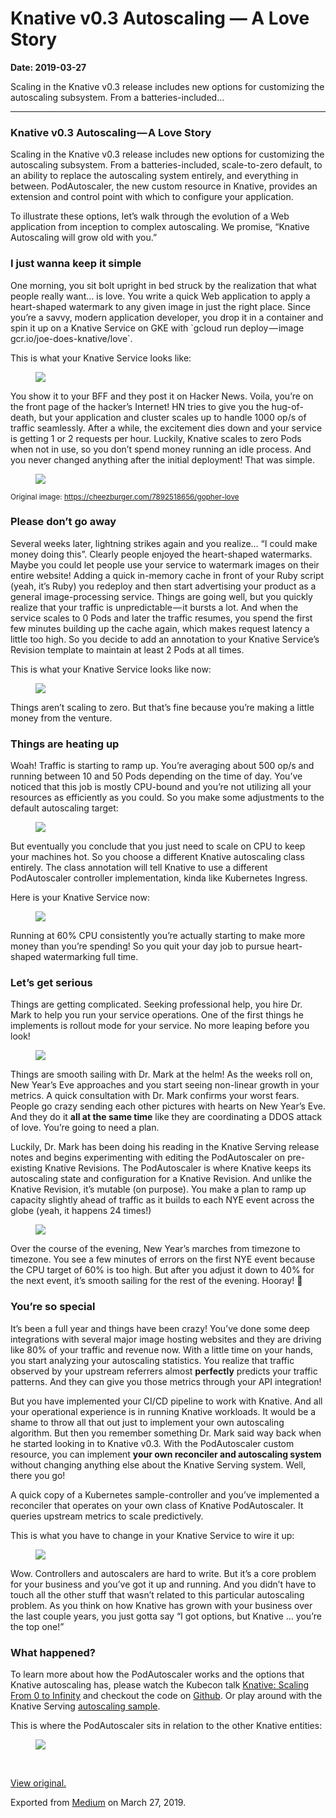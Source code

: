 # Knative v0.3 Autoscaling — A Love Story

**Date: 2019-03-27**

<article class="h-entry">

<section data-field="subtitle" class="p-summary">

Scaling in the Knative v0.3 release includes new options for customizing the autoscaling subsystem. From a batteries-included…

</section>

<section data-field="body" class="e-content">

<section name="f67c" class="section section--body section--first section--last">

<div class="section-divider">

<hr class="section-divider">

</div>

<div class="section-content">

<div class="section-inner sectionLayout--insetColumn">

<h3 name="1b46" id="1b46" class="graf graf--h3 graf--leading graf--title">Knative v0.3 Autoscaling — A Love Story</h3>

<p name="9627" id="9627" class="graf graf--p graf-after--h3">Scaling in the Knative v0.3 release includes new options for customizing the autoscaling subsystem. From a batteries-included, scale-to-zero default, to an ability to replace the autoscaling system entirely, and everything in between. PodAutoscaler, the new custom resource in Knative, provides an extension and control point with which to configure your application.</p>

<p name="045a" id="045a" class="graf graf--p graf-after--p">To illustrate these options, let’s walk through the evolution of a Web application from inception to complex autoscaling. We promise, “Knative Autoscaling will grow old with you.”</p>

<h3 name="2645" id="2645" class="graf graf--h3 graf-after--p">I just wanna keep it simple</h3>

<p name="e70a" id="e70a" class="graf graf--p graf-after--h3">One morning, you sit bolt upright in bed struck by the realization that what people really want… is love. You write a quick Web application to apply a heart-shaped watermark to any given image in just the right place. Since you’re a savvy, modern application developer, you drop it in a container and spin it up on a Knative Service on GKE with `gcloud run deploy — image gcr.io/joe-does-knative/love`.</p>

<p name="55ba" id="55ba" class="graf graf--p graf-after--p">This is what your Knative Service looks like:</p>

<figure name="986d" id="986d" class="graf graf--figure graf-after--p">

<div class="aspectRatioPlaceholder is-locked" style="max-width: 700px; max-height: 334px;">

<div class="aspectRatioPlaceholder-fill">

</div>

<img class="graf-image" data-width="1574" data-height="752" src="/blog/articles/images/1_F-mOzMbo-Yy2XWTSgJkfQA.png">

</div>

</figure>

</figure>

<p name="a160" id="a160" class="graf graf--p graf-after--figure">You show it to your BFF and they post it on Hacker News. Voila, you’re on the front page of the hacker’s Internet! HN tries to give you the hug-of-death, but your application and cluster scales up to handle 1000 op/s of traffic seamlessly. After a while, the excitement dies down and your service is getting 1 or 2 requests per hour. Luckily, Knative scales to zero Pods when not in use, so you don’t spend money running an idle process. And you never changed anything after the initial deployment! That was simple.</p>

<figure name="75df" id="75df" class="graf graf--figure graf-after--p">

<div class="aspectRatioPlaceholder is-locked" style="max-width: 700px; max-height: 520px;">

<div class="aspectRatioPlaceholder-fill">

</div>

<img class="graf-image" data-image-id="gopher" data-width="800" data-height="594" src="/blog/articles/images/gopher.png">

</div>

</figure>

<figcaption>

<small>Original image: <a href="https://cheezburger.com/7892518656/gopher-love">https://cheezburger.com/7892518656/gopher-love</a>

</small>

</figcaption>

<h3 name="cc2e" id="cc2e" class="graf graf--h3 graf-after--figure">Please don’t go away</h3>

<p name="dc4d" id="dc4d" class="graf graf--p graf-after--h3">Several weeks later, lightning strikes again and you realize… “I could make money doing this”. Clearly people enjoyed the heart-shaped watermarks. Maybe you could let people use your service to watermark images on their entire website! Adding a quick in-memory cache in front of your Ruby script (yeah, it’s Ruby) you redeploy and then start advertising your product as a general image-processing service. Things are going well, but you quickly realize that your traffic is unpredictable — it bursts a lot. And when the service scales to 0 Pods and later the traffic resumes, you spend the first few minutes building up the cache again, which makes request latency a little too high. So you decide to add an annotation to your Knative Service’s Revision template to maintain at least 2 Pods at all times.</p>

<p name="1828" id="1828" class="graf graf--p graf-after--p">This is what your Knative Service looks like now:</p>

<figure name="cb2d" id="cb2d" class="graf graf--figure graf-after--p">

<div class="aspectRatioPlaceholder is-locked" style="max-width: 700px; max-height: 425px;">

<div class="aspectRatioPlaceholder-fill">

</div>

<img class="graf-image" data-width="1578" data-height="958" src="../../../../articles/images/1_BkMXQfMrRERP_n04_C7geQ.png">

</div>

</figure>

<p name="c288" id="c288" class="graf graf--p graf-after--figure">Things aren’t scaling to zero. But that’s fine because you’re making a little money from the venture.</p>

<h3 name="6915" id="6915" class="graf graf--h3 graf-after--p">Things are heating up</h3>

<p name="8920" id="8920" class="graf graf--p graf-after--h3">Woah! Traffic is starting to ramp up. You’re averaging about 500 op/s and running between 10 and 50 Pods depending on the time of day. You’ve noticed that this job is mostly CPU-bound and you’re not utilizing all your resources as efficiently as you could. So you make some adjustments to the default autoscaling target:</p>

<figure name="51a1" id="51a1" class="graf graf--figure graf-after--p">

<div class="aspectRatioPlaceholder is-locked" style="max-width: 700px; max-height: 175px;">

<div class="aspectRatioPlaceholder-fill">

</div>

<img class="graf-image" data-width="1520" data-height="380" src="/blog/articles/images/1_O6ZSdCeotT7J4zSbDNIsYw.png">

</div>

</figure>

<p name="68f8" id="68f8" class="graf graf--p graf-after--figure">But eventually you conclude that you just need to scale on CPU to keep your machines hot. So you choose a different Knative autoscaling class entirely. The class annotation will tell Knative to use a different PodAutoscaler controller implementation, kinda like Kubernetes Ingress.</p>

<p name="cdaa" id="cdaa" class="graf graf--p graf-after--p">Here is your Knative Service now:</p>

<figure name="1d64" id="1d64" class="graf graf--figure graf-after--p">

<div class="aspectRatioPlaceholder is-locked" style="max-width: 700px; max-height: 378px;">

<div class="aspectRatioPlaceholder-fill">

</div>

<img class="graf-image" data-width="2010" data-height="1084" src="/blog/articles/images/1_fSxikLtB7TNsV-6Y3u5g2w.png">

</div>

</figure>

<p name="3827" id="3827" class="graf graf--p graf-after--figure">Running at 60% CPU consistently you’re actually starting to make more money than you’re spending! So you quit your day job to pursue heart-shaped watermarking full time.</p>

<h3 name="cfd7" id="cfd7" class="graf graf--h3 graf-after--p">Let’s get serious</h3>

<p name="5397" id="5397" class="graf graf--p graf-after--h3">Things are getting complicated. Seeking professional help, you hire Dr. Mark to help you run your service operations. One of the first things he implements is rollout mode for your service. No more leaping before you look!</p>

<figure name="3d05" id="3d05" class="graf graf--figure graf-after--p">

<div class="aspectRatioPlaceholder is-locked" style="max-width: 700px; max-height: 462px;">

<div class="aspectRatioPlaceholder-fill">

</div>

<img class="graf-image" data-width="2000" data-height="1320" src="/blog/articles/images/1_znzl9nGKIif51YRwmBw_BA.png">

</div>

</figure>

<p name="d2e5" id="d2e5" class="graf graf--p graf-after--figure">Things are smooth sailing with Dr. Mark at the helm! As the weeks roll on, New Year’s Eve approaches and you start seeing non-linear growth in your metrics. A quick consultation with Dr. Mark confirms your worst fears. People go crazy sending each other pictures with hearts on New Year’s Eve. And they do it <strong class="markup--strong markup--p-strong">all at the same time</strong> like they are coordinating a DDOS attack of love. You’re going to need a plan.</p>

<p name="eb80" id="eb80" class="graf graf--p graf-after--p">Luckily, Dr. Mark has been doing his reading in the Knative Serving release notes and begins experimenting with editing the PodAutoscaler on pre-existing Knative Revisions. The PodAutoscaler is where Knative keeps its autoscaling state and configuration for a Knative Revision. And unlike the Knative Revision, it’s mutable (on purpose). You make a plan to ramp up capacity slightly ahead of traffic as it builds to each NYE event across the globe (yeah, it happens 24 times!)</p>

<figure name="2941" id="2941" class="graf graf--figure graf-after--p">

<div class="aspectRatioPlaceholder is-locked" style="max-width: 700px; max-height: 303px;">

<div class="aspectRatioPlaceholder-fill">

</div>

<img class="graf-image" data-width="2360" data-height="1022" src="/blog/articles/images/1_OwJCCIaSFFSE1Rv6ZPuTBQ.png"> </div>

</figure>

<p name="0f7a" id="0f7a" class="graf graf--p graf-after--figure">Over the course of the evening, New Year’s marches from timezone to timezone. You see a few minutes of errors on the first NYE event because the CPU target of 60% is too high. But after you adjust it down to 40% for the next event, it’s smooth sailing for the rest of the evening. Hooray! 🎉</p>

<h3 name="45d7" id="45d7" class="graf graf--h3 graf-after--p">You’re so special</h3>

<p name="f604" id="f604" class="graf graf--p graf-after--h3">It’s been a full year and things have been crazy! You’ve done some deep integrations with several major image hosting websites and they are driving like 80% of your traffic and revenue now. With a little time on your hands, you start analyzing your autoscaling statistics. You realize that traffic observed by your upstream referrers almost <strong class="markup--strong markup--p-strong">perfectly</strong> predicts your traffic patterns. And they can give you those metrics through your API integration!</p>

<p name="b6dd" id="b6dd" class="graf graf--p graf-after--p">But you have implemented your CI/CD pipeline to work with Knative. And all your operational experience is in running Knative workloads. It would be a shame to throw all that out just to implement your own autoscaling algorithm. But then you remember something Dr. Mark said way back when he started looking in to Knative v0.3. With the PodAutoscaler custom resource, you can implement <strong class="markup--strong markup--p-strong">your own reconciler and autoscaling system</strong> without changing anything else about the Knative Serving system. Well, there you go!</p>

<p name="b5d8" id="b5d8" class="graf graf--p graf-after--p">A quick copy of a Kubernetes sample-controller and you’ve implemented a reconciler that operates on your own class of Knative PodAutoscaler. It queries upstream metrics to scale predictively.</p>

<p name="7af8" id="7af8" class="graf graf--p graf-after--p">This is what you have to change in your Knative Service to wire it up:</p>

<figure name="d26a" id="d26a" class="graf graf--figure graf-after--p">

<div class="aspectRatioPlaceholder is-locked" style="max-width: 700px; max-height: 465px;">

<div class="aspectRatioPlaceholder-fill">

</div>

<img class="graf-image" data-width="2012" data-height="1336" src="/blog/articles/images/1_Ec5KvL9ux3AvlMFJ6liiDw.png">

</div>

</figure>

<p name="ddb3" id="ddb3" class="graf graf--p graf-after--figure">Wow. Controllers and autoscalers are hard to write. But it’s a core problem for your business and you’ve got it up and running. And you didn’t have to touch all the other stuff that wasn’t related to this particular autoscaling problem. As you think on how Knative has grown with your business over the last couple years, you just gotta say “I got options, but Knative … you’re the top one!”</p>

<h3 name="b13d" id="b13d" class="graf graf--h3 graf-after--p">What happened?</h3>

<p name="98d5" id="98d5" class="graf graf--p graf-after--h3">To learn more about how the PodAutoscaler works and the options that Knative autoscaling has, please watch the Kubecon talk <a href="https://youtu.be/OPSIPr-Cybs" data-href="https://youtu.be/OPSIPr-Cybs" class="markup--anchor markup--p-anchor" rel="noopener" target="_blank">Knative: Scaling From 0 to Infinity</a> and checkout the code on <a href="https://github.com/josephburnett/kubecon18" data-href="https://github.com/josephburnett/kubecon18" class="markup--anchor markup--p-anchor" rel="noopener" target="_blank">Github</a>. Or play around with the Knative Serving <a href="https://knative.dev/docs/serving/autoscaling/autoscale-go/" target="_blank">autoscaling sample</a>.</p>

<p name="2ee4" id="2ee4" class="graf graf--p graf-after--p">This is where the PodAutoscaler sits in relation to the other Knative entities:</p>

<figure name="d41a" id="d41a" class="graf graf--figure graf-after--p">

<div class="aspectRatioPlaceholder is-locked" style="max-width: 700px; max-height: 394px;">

<div class="aspectRatioPlaceholder-fill">

</div>

<img class="graf-image" data-image-id="principled-objects" data-width="960" data-height="540" data-is-featured="true" src="/blog/images/principled-objects.png">

</div>

</figure>

<p name="f11d" id="f11d" class="graf graf--p graf--empty graf-after--figure graf--trailing">

<br>

</p>

</div>

</div>

</section>

</section>

<footer>

<p>

<a href="https://medium.com/p/e32a27b7855">View original.</a>

</p>

<p>Exported from <a href="https://medium.com">Medium</a> on March 27, 2019.</p>

</footer>
